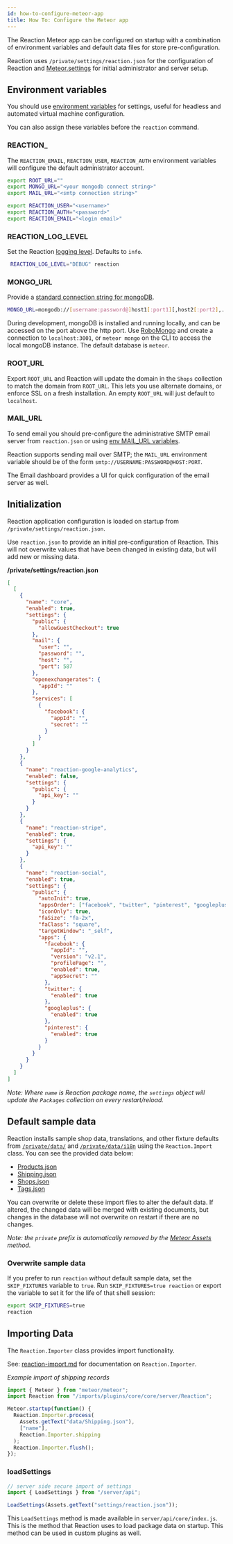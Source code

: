 ```yaml
---
id: how-to-configure-meteor-app
title: How To: Configure the Meteor app
---
```


The Reaction Meteor app can be configured on startup with a combination of environment variables and default data files for store pre-configuration.

Reaction uses `/private/settings/reaction.json` for the configuration of Reaction and [Meteor.settings](http://docs.meteor.com/#/full/meteor_settings) for initial administrator and server setup.

## Environment variables

You should use [environment variables](https://www.digitalocean.com/community/tutorials/how-to-read-and-set-environmental-and-shell-variables-on-a-linux-vps#how-the-environment-and-environmental-variables-work) for settings, useful for headless and automated virtual machine configuration.

You can also assign these variables before the `reaction` command.

### REACTION\_

The `REACTION_EMAIL`, `REACTION_USER`, `REACTION_AUTH` environment variables will configure the default administrator account.

```sh
export ROOT_URL=""
export MONGO_URL="<your mongodb connect string>"
export MAIL_URL="<smtp connection string>"

export REACTION_USER="<username>"
export REACTION_AUTH="<password>"
export REACTION_EMAIL="<login email>"
```

### REACTION_LOG_LEVEL

Set the Reaction [logging level](logging.md). Defaults to `info`.

```sh
 REACTION_LOG_LEVEL="DEBUG" reaction
```

### MONGO_URL

Provide a [standard connection string for mongoDB](https://docs.mongodb.com/manual/reference/connection-string/).

```sh
MONGO_URL=mongodb://[username:password@]host1[:port1][,host2[:port2],...[,hostN[:portN]]][/[database][?options]]
```

During development, mongoDB is installed and running locally, and can be accessed on the port above the http port. Use [RoboMongo](https://robomongo.org/) and create a connection to `localhost:3001`, or `meteor mongo` on the CLI to access the local mongoDB instance. The default database is `meteor`.

### ROOT_URL

Export `ROOT_URL` and Reaction will update the domain in the `Shops` collection to match the domain from `ROOT_URL`. This lets you use alternate domains, or enforce SSL on a fresh installation. An empty `ROOT_URL` will just default to `localhost`.

### MAIL_URL

To send email you should pre-configure the administrative SMTP email server from `reaction.json` or using [env MAIL_URL variables](https://docs.meteor.com/api/email.html#Email-send).

Reaction supports sending mail over SMTP; the `MAIL_URL` environment variable should be of the form `smtp://USERNAME:PASSWORD@HOST:PORT`.

The Email dashboard provides a UI for quick configuration of the email server as well.

## Initialization

Reaction application configuration is loaded on startup from `/private/settings/reaction.json`.

Use `reaction.json` to provide an initial pre-configuration of Reaction. This will not overwrite values that have been changed in existing data, but will add new or missing data.

**/private/settings/reaction.json**

```json
[
  [
    {
      "name": "core",
      "enabled": true,
      "settings": {
        "public": {
          "allowGuestCheckout": true
        },
        "mail": {
          "user": "",
          "password": "",
          "host": "",
          "port": 587
        },
        "openexchangerates": {
          "appId": ""
        },
        "services": [
          {
            "facebook": {
              "appId": "",
              "secret": ""
            }
          }
        ]
      }
    },
    {
      "name": "reaction-google-analytics",
      "enabled": false,
      "settings": {
        "public": {
          "api_key": ""
        }
      }
    },
    {
      "name": "reaction-stripe",
      "enabled": true,
      "settings": {
        "api_key": ""
      }
    },
    {
      "name": "reaction-social",
      "enabled": true,
      "settings": {
        "public": {
          "autoInit": true,
          "appsOrder": ["facebook", "twitter", "pinterest", "googleplus"],
          "iconOnly": true,
          "faSize": "fa-2x",
          "faClass": "square",
          "targetWindow": "_self",
          "apps": {
            "facebook": {
              "appId": "",
              "version": "v2.1",
              "profilePage": "",
              "enabled": true,
              "appSecret": ""
            },
            "twitter": {
              "enabled": true
            },
            "googleplus": {
              "enabled": true
            },
            "pinterest": {
              "enabled": true
            }
          }
        }
      }
    }
  ]
]
```

_Note: Where `name` is Reaction package name, the `settings` object will update the `Packages` collection on every restart/reload._

## Default sample data

Reaction installs sample shop data, translations, and other fixture defaults from [`/private/data/`](https://github.com/reactioncommerce/reaction/tree/master/private/data) and [`/private/data/i18n`](https://github.com/reactioncommerce/reaction/tree/master/private/data/i18n) using the `Reaction.Import` class. You can see the provided data below:

- [Products.json](https://github.com/reactioncommerce/reaction/blob/master/private/data/Products.json)
- [Shipping.json](https://github.com/reactioncommerce/reaction/blob/master/private/data/Shipping.json)
- [Shops.json](https://github.com/reactioncommerce/reaction/blob/master/private/data/Shops.json)
- [Tags.json](https://github.com/reactioncommerce/reaction/blob/master/private/data/Tags.json)

You can overwrite or delete these import files to alter the default data. If altered, the changed data will be merged with existing documents, but changes in the database will not overwrite on restart if there are no changes.

_Note: the `private` prefix is automatically removed by the [Meteor Assets](http://docs.meteor.com/api/assets.html) method._

### Overwrite sample data

If you prefer to run `reaction` _without_ default sample data, set the `SKIP_FIXTURES` variable to `true`. Run `SKIP_FIXTURES=true reaction` or export the variable to set it for the life of that shell session:

```sh
export SKIP_FIXTURES=true
reaction
```

## Importing Data

The `Reaction.Importer` class provides import functionality.

See: [reaction-import.md](reaction-import.md) for documentation on `Reaction.Importer`.

_Example import of shipping records_

```js
import { Meteor } from "meteor/meteor";
import Reaction from "/imports/plugins/core/core/server/Reaction";

Meteor.startup(function() {
  Reaction.Importer.process(
    Assets.getText("data/Shipping.json"),
    ["name"],
    Reaction.Importer.shipping
  );
  Reaction.Importer.flush();
});
```

### loadSettings

```js
// server side secure import of settings
import { LoadSettings } from "/server/api";

LoadSettings(Assets.getText("settings/reaction.json"));
```

This `LoadSettings` method is made available in `server/api/core/index.js`. This is the method that Reaction uses to load package data on startup. This method can be used in custom plugins as well.
